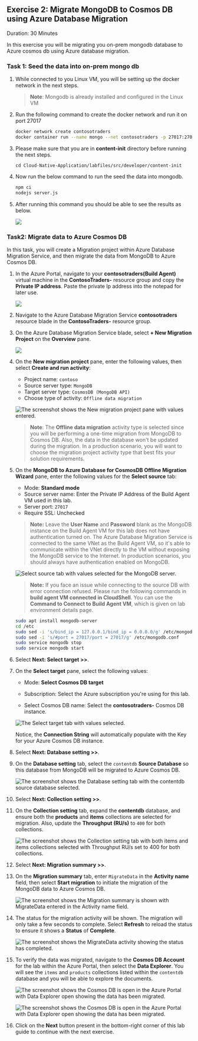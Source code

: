 ## Exercise 2: Migrate MongoDB to Cosmos DB using Azure Database Migration
  Duration: 30 Minutes
   
In this exercise you will be migrating you on-prem mongodb database to Azure cosmos db using Azure database migration.

### Task 1: Seed the data into on-prem mongo db

1. While connected to you Linux VM, you will be setting up the docker network in the next steps.
    
   >**Note**: Mongodb is already installed and configured in the Linux VM

1. Run the following command to create the docker network and run it on port 27017

    ```bash 
    docker network create contosotraders
    docker container run --name mongo --net contosotraders -p 27017:27017 -d mongo:4.0
    ```

1. Please make sure that you are in **content-init** directory before running the next steps.

    ```
    cd Cloud-Native-Application/labfiles/src/developer/content-init
    ```
    
1. Now run the below command to run the seed the data into mongodb.

    ```bash 
    npm ci
    nodejs server.js
    ```

1. After running this command you should be able to see the results as below.

   ![](media/dataimported.png)

### Task2: Migrate data to Azure Cosmos DB

In this task, you will create a Migration project within Azure Database Migration Service, and then migrate the data from MongoDB to Azure Cosmos DB.

1. In the Azure Portal, navigate to your **contosotraders(Build Agent)** virtual machine in the **ContosoTraders-<inject key="DeploymentID" enableCopy="false" />** resource group and copy the **Private IP address**. Paste the private Ip address into the notepad for later use.

   ![](media/privateip.png)

1. Navigate to the Azure Database Migration Service **contosotraders<inject key="DeploymentID" enableCopy="false" />** resource blade in the **ContosoTraders-<inject key="DeploymentID" enableCopy="false" />** resource group.

1. On the Azure Database Migration Service blade, select **+ New Migration Project** on the **Overview** pane.

   ![](media/newproject.png)

1. On the **New migration project** pane, enter the following values, then select **Create and run activity**:

    - Project name: `contoso`
    - Source server type: `MongoDB`
    - Target server type: `CosmosDB (MongoDB API)`
    - Choose type of activity: `Offline data migration`

    ![The screenshot shows the New migration project pane with values entered.](media/ex2-newmigrationproject.png  "New migration project pane")

    >**Note**: The **Offline data migration** activity type is selected since you will be performing a one-time migration from MongoDB to Cosmos DB. Also, the data in the database won't be updated during the migration. In a production scenario, you will want to choose the migration project activity type that best fits your solution requirements.

1. On the **MongoDB to Azure Database for CosmosDB Offline Migration Wizard** pane, enter the following values for the **Select source** tab:

    - Mode: **Standard mode**
    - Source server name: Enter the Private IP Address of the Build Agent VM used in this lab.
    - Server port: `27017`
    - Require SSL: Unchecked

    > **Note:** Leave the **User Name** and **Password** blank as the MongoDB instance on the Build Agent VM for this lab does not have authentication turned on. The Azure Database Migration Service is connected to the same VNet as the Build Agent VM, so it's able to communicate within the VNet directly to the VM without exposing the MongoDB service to the Internet. In production scenarios, you should always have authentication enabled on MongoDB.

    ![Select source tab with values selected for the MongoDB server.](media/migrate2.png "MongoDB to Azure Database for CosmosDB - Select source")
    
    > **Note:** If you face an issue while connecting to the source DB with error connection refused. Please run the following commands in **build agent VM connected in CloudShell**. You can use the **Command to Connect to Build Agent VM**, which is given on lab environment details page.

    ```bash
    sudo apt install mongodb-server
    cd /etc
    sudo sed -i 's/bind_ip = 127.0.0.1/bind_ip = 0.0.0.0/g' /etc/mongodb.conf
    sudo sed -i 's/#port = 27017/port = 27017/g' /etc/mongodb.conf
    sudo service mongodb stop
    sudo service mongodb start
    ```
    
1. Select **Next: Select target >>**.

1. On the **Select target** pane, select the following values:

    - Mode: **Select Cosmos DB target**

    - Subscription: Select the Azure subscription you're using for this lab.

    - Select Cosmos DB name: Select the **contosotraders-<inject key="DeploymentID" enableCopy="false" />** Cosmos DB instance.

   ![The Select target tab with values selected.](media/targetmongo.png "MongoDB to Azure Database for CosmosDB - Select target")

   Notice, the **Connection String** will automatically populate with the Key for your Azure Cosmos DB instance.

1. Select **Next: Database setting >>**.

1. On the **Database setting** tab, select the `contentdb` **Source Database** so this database from MongoDB will be migrated to Azure Cosmos DB.

   ![The screenshot shows the Database setting tab with the contentdb source database selected.](media/contentdb.png "Database setting tab")

1. Select **Next: Collection setting >>**.

1. On the **Collection setting** tab, expand the **contentdb** database, and ensure both the **products** and **items** collections are selected for migration. Also, update the **Throughput (RU/s)** to `400` for both collections.

   ![The screenshot shows the Collection setting tab with both items and items collections selected with Throughput RU/s set to 400 for both collections.](media/db3.png "Throughput RU")

1. Select **Next: Migration summary >>**.

1. On the **Migration summary** tab, enter `MigrateData` in the **Activity name** field, then select **Start migration** to initiate the migration of the MongoDB data to Azure Cosmos DB.

   ![The screenshot shows the Migration summary is shown with MigrateData entered in the Activity name field.](media/migratedata.png "Migration summary")

1. The status for the migration activity will be shown. The migration will only take a few seconds to complete. Select **Refresh** to reload the status to ensure it shows a **Status** of **Complete**.

   ![The screenshot shows the MigrateData activity showing the status has completed.](media/completed.png "MigrateData activity completed")

1. To verify the data was migrated, navigate to the **Cosmos DB Account** for the lab within the Azure Portal, then select the **Data Explorer**. You will see the `items` and `products` collections listed within the `contentdb` database and you will be able to explore the documents.

   ![The screenshot shows the Cosmos DB is open in the Azure Portal with Data Explorer open showing the data has been migrated.](media/migrateditem.png "Cosmos DB is open")

   ![The screenshot shows the Cosmos DB is open in the Azure Portal with Data Explorer open showing the data has been migrated.](media/migrates2.png "Cosmos DB is open")

1. Click on the **Next** button present in the bottom-right corner of this lab guide to continue with the next exercise.

